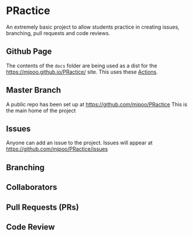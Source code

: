 # PRactice
An extremely basic project to allow students practice in creating issues, branching, pull requests and code reviews.


## Github Page
The contents of the `docs` folder are being used as a dist for the https://mjpoo.github.io/PRactice/ site. This uses these [Actions](https://github.com/mjpoo/PRactice/actions/).


## Master Branch
A public repo has been set up at https://github.com/mjpoo/PRactice
This is the main home of the project


## Issues
Anyone can add an issue to the project.
Issues will appear at https://github.com/mjpoo/PRactice/issues


## Branching


## Collaborators


## Pull Requests (PRs)


## Code Review
